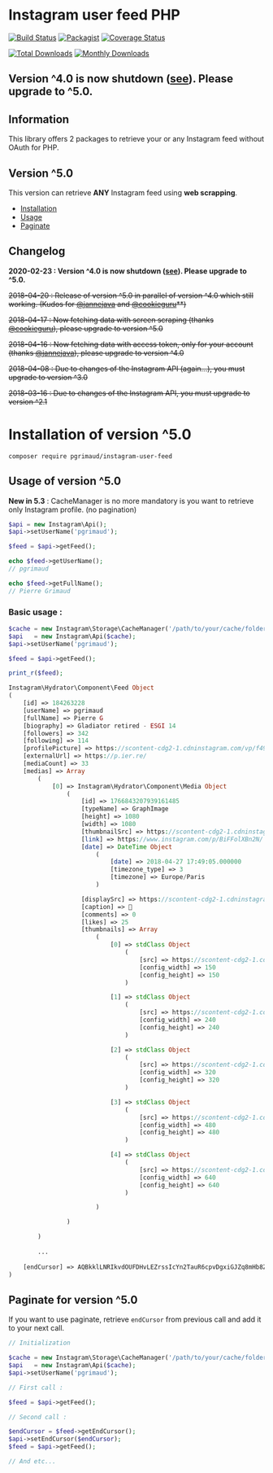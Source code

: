 # Instagram user feed PHP

[![Build Status](https://travis-ci.org/pgrimaud/instagram-user-feed.svg?branch=master)](https://travis-ci.org/pgrimaud/instagram-user-feed)
[![Packagist](https://img.shields.io/badge/packagist-install-brightgreen.svg)](https://packagist.org/packages/pgrimaud/instagram-user-feed)
[![Coverage Status](https://coveralls.io/repos/github/pgrimaud/instagram-user-feed/badge.svg)](https://coveralls.io/github/pgrimaud/instagram-user-feed)

[![Total Downloads](https://poser.pugx.org/pgrimaud/instagram-user-feed/downloads)](https://packagist.org/packages/pgrimaud/instagram-user-feed)
[![Monthly Downloads](https://poser.pugx.org/pgrimaud/instagram-user-feed/d/monthly)](https://packagist.org/packages/pgrimaud/instagram-user-feed)

## Version ^4.0 is now shutdown ([see](https://support.pixelunion.net/hc/en-us/articles/360041460554-Important-notice-Instagram-feed-removal)). Please upgrade to ^5.0.

## Information
This library offers 2 packages to retrieve your or any Instagram feed without OAuth for PHP.

## Version ^5.0
This version can retrieve **ANY** Instagram feed using **web scrapping**.

- [Installation](#installation-of-version-50)
- [Usage](#usage-of-version-50)
- [Paginate](#paginate-for-version-50)

## Changelog

**2020-02-23 : Version ^4.0 is now shutdown ([see](https://support.pixelunion.net/hc/en-us/articles/360041460554-Important-notice-Instagram-feed-removal)). Please upgrade to ^5.0.** 

~~2018-04-20 : Release of version ^5.0 in parallel of version ^4.0 which still working. (Kudos for [@jannejava](https://github.com/jannejava) and [@cookieguru](https://github.com/cookieguru)**)~~

~~2018-04-17 : Now fetching data with screen scraping (thanks [@cookieguru](https://github.com/cookieguru)), please upgrade to version ^5.0~~

~~2018-04-16 : Now fetching data with access token, only for your account (thanks [@jannejava](https://github.com/jannejava)), please upgrade to version ^4.0~~

~~2018-04-08 : Due to changes of the Instagram API (again...), you must upgrade to version ^3.0~~

~~2018-03-16 : Due to changes of the Instagram API, you must upgrade to version ^2.1~~

# Installation of version ^5.0

```
composer require pgrimaud/instagram-user-feed
```

## Usage of version ^5.0

**New in 5.3** : CacheManager is no more mandatory is you want to retrieve only Instagram profile. (no pagination)

```php
$api = new Instagram\Api();
$api->setUserName('pgrimaud');

$feed = $api->getFeed();

echo $feed->getUserName();
// pgrimaud

echo $feed->getFullName();
// Pierre Grimaud

```

### Basic usage : 


```php
$cache = new Instagram\Storage\CacheManager('/path/to/your/cache/folder');
$api   = new Instagram\Api($cache);
$api->setUserName('pgrimaud');

$feed = $api->getFeed();

print_r($feed);

```

```php
Instagram\Hydrator\Component\Feed Object
(
    [id] => 184263228
    [userName] => pgrimaud
    [fullName] => Pierre G
    [biography] => Gladiator retired - ESGI 14
    [followers] => 342
    [following] => 114
    [profilePicture] => https://scontent-cdg2-1.cdninstagram.com/vp/f49bc1ac9af43314d3354b4c4a987c6d/5B5BB12E/t51.2885-19/10483606_1498368640396196_604136733_a.jpg
    [externalUrl] => https://p.ier.re/
    [mediaCount] => 33
    [medias] => Array
        (
            [0] => Instagram\Hydrator\Component\Media Object
                (
                    [id] => 1766843207939161485
                    [typeName] => GraphImage
                    [height] => 1080
                    [width] => 1080
                    [thumbnailSrc] => https://scontent-cdg2-1.cdninstagram.com/vp/94afe3a6f9cc26a03c2ce29321b57074/5B81AE5C/t51.2885-15/s640x640/sh0.08/e35/30601606_2078730052397861_6535696870134513664_n.jpg
                    [link] => https://www.instagram.com/p/BiFFolXBn2N/
                    [date] => DateTime Object
                        (
                            [date] => 2018-04-27 17:49:05.000000
                            [timezone_type] => 3
                            [timezone] => Europe/Paris
                        )

                    [displaySrc] => https://scontent-cdg2-1.cdninstagram.com/vp/fefa950b40d2d469a9db457df43a23f9/5B936A76/t51.2885-15/e35/30601606_2078730052397861_6535696870134513664_n.jpg
                    [caption] => 🔮
                    [comments] => 0
                    [likes] => 25
                    [thumbnails] => Array
                        (
                            [0] => stdClass Object
                                (
                                    [src] => https://scontent-cdg2-1.cdninstagram.com/vp/aa2b29265c6b29465921df833b65010e/5B996421/t51.2885-15/s150x150/e35/30601606_2078730052397861_6535696870134513664_n.jpg
                                    [config_width] => 150
                                    [config_height] => 150
                                )

                            [1] => stdClass Object
                                (
                                    [src] => https://scontent-cdg2-1.cdninstagram.com/vp/84359fab575fcb75b672baa83dcf914d/5B9897B5/t51.2885-15/s240x240/e35/30601606_2078730052397861_6535696870134513664_n.jpg
                                    [config_width] => 240
                                    [config_height] => 240
                                )

                            [2] => stdClass Object
                                (
                                    [src] => https://scontent-cdg2-1.cdninstagram.com/vp/e900d5b8fdd60f9f1ff55d69d4a77f7f/5B977F11/t51.2885-15/s320x320/e35/30601606_2078730052397861_6535696870134513664_n.jpg
                                    [config_width] => 320
                                    [config_height] => 320
                                )

                            [3] => stdClass Object
                                (
                                    [src] => https://scontent-cdg2-1.cdninstagram.com/vp/faec6a654dc3ca8c8752e784d808afe2/5B885F49/t51.2885-15/s480x480/e35/30601606_2078730052397861_6535696870134513664_n.jpg
                                    [config_width] => 480
                                    [config_height] => 480
                                )

                            [4] => stdClass Object
                                (
                                    [src] => https://scontent-cdg2-1.cdninstagram.com/vp/94afe3a6f9cc26a03c2ce29321b57074/5B81AE5C/t51.2885-15/s640x640/sh0.08/e35/30601606_2078730052397861_6535696870134513664_n.jpg
                                    [config_width] => 640
                                    [config_height] => 640
                                )

                        )

                )

        )
        
        ...
        
    [endCursor] => AQBkklLNRIkvdOUFDHvLEZrssIcYn2TauR6cpvDgxiGJZq8mHb8ZFWNVwql1W78We0aOgfJZyQDF32yoP_h2zRKZ2iRY6zVJdDaLaGfUU23iXA
)

```

## Paginate for version ^5.0
If you want to use paginate, retrieve `endCursor` from previous call and add it to your next call.

```php
// Initialization

$cache = new Instagram\Storage\CacheManager('/path/to/your/cache/folder');
$api   = new Instagram\Api($cache);
$api->setUserName('pgrimaud');

// First call :

$feed = $api->getFeed();

// Second call : 

$endCursor = $feed->getEndCursor();
$api->setEndCursor($endCursor);
$feed = $api->getFeed();

// And etc...
```
